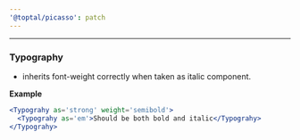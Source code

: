 ```yaml
---
'@toptal/picasso': patch
---
```


---

### Typography

- inherits font-weight correctly when taken as italic component.

**Example**

```jsx
<Typograhy as='strong' weight='semibold'>
  <Typograhy as='em'>Should be both bold and italic</Typograhy>
</Typograhy>
```
